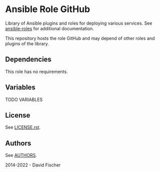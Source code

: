 # Ansible Role GitHub

Library of Ansible plugins and roles for deploying various services.
See [ansible-roles](https://github.com/davidfischer-ch/ansible-roles) for additional documentation.

This repository hosts the role GitHub and may depend of other roles and plugins of the library.

## Dependencies

This role has no requirements.

## Variables

TODO VARIABLES

## License

See [LICENSE.rst](LICENSE.rst).

## Authors

See [AUTHORS](AUTHORS).

2014-2022 - David Fischer
